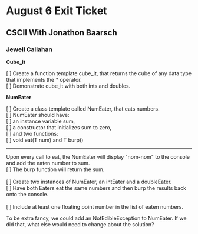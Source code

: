 # August 6 Exit Ticket

## CSCII With Jonathon Baarsch

### Jewell Callahan

__Cube_it__

[ ] Create a function template cube_it, that returns the cube of any data type that implements the * operator. <br>
    <t>[ ] Demonstrate cube_it with both ints and doubles.<br>

__NumEater__

[ ] Create a class template called NumEater, that eats numbers. <br>
    <t> [ ] NumEater should have:<br>
        <t><t> [ ] an instance variable sum,<br> 
        <t><t> [ ] a constructor that initializes sum to zero, <br>
        <t><t> [ ] and two functions:<br>
            <t><t><t> [ ] void eat(T num) and T burp()<br>

<hr width="100%" size="2">

Upon every call to eat, the NumEater will display "nom-nom" to the console and add the eaten number to sum.  <br>
<t> [ ] The burp function will return the sum. <br>
<br>
[ ] Create two instances of NumEater, an intEater and a doubleEater. <br>
<t> [ ] Have both Eaters eat the same numbers and then burp the results back onto the console.<br>
<br>
[ ] Include at least one floating point number in the list of eaten numbers. <br>

To be extra fancy, we could add an NotEdibleException to NumEater.  If we did that, what else would need to change about the solution?